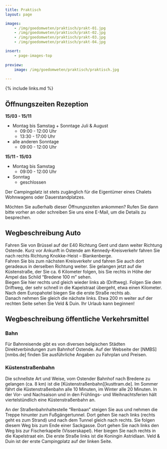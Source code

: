 ```yaml
---
title: Praktisch
layout: page

images:
    - /img/goedomweten/praktisch/prakt-01.jpg
    - /img/goedomweten/praktisch/prakt-02.jpg
    - /img/goedomweten/praktisch/prakt-03.jpg
    - /img/goedomweten/praktisch/prakt-04.jpg

insert:
    - page-images-top
    
preview:
    image: /img/goedomweten/praktisch/praktisch.jpg
    
---
```


{% include links.md %}


## Öffnungszeiten Rezeption

<B>15/03 - 15/11</B>
- Montag bis Samstag + Sonntage Juli & August
    - 09:00 - 12:00 Uhr
    - 13:30 - 17:00 Uhr
- alle anderen Sonntage
    - 09:00 - 12:00 Uhr
    
<B>15/11 - 15/03</B>
- Montag bis Samstag
    - 09:00 - 12:00 Uhr
- Sonntag
    - geschlossen



Der Campingplatz ist stets zugänglich für die Eigentümer eines Chalets Wohnwagens oder Dauerstandplatzes.

Möchten Sie außerhalb dieser Öffnungszeiten ankommen? Rufen Sie dann bitte vorher an oder schreiben Sie uns eine E-Mail, um die Details zu besprechen.


## Wegbeschreibung Auto

Fahren Sie von Brüssel auf der E40 Richtung Gent und dann weiter Richtung Ostende. Kurz vor Ankunft in Ostende am Kennedy-Kreisverkehr fahren Sie nach rechts Richtung Knokke-Heist – Blankenberge.<br>
Fahren Sie bis zum nächsten Kreisverkehr und fahren Sie auch dort geradeaus in derselben Richtung weiter. Sie gelangen jetzt auf die Küstenstraße, der Sie ca. 6 Kilometer folgen, bis Sie rechts in Höhe der Ampel das Schild “Bredene 100 m” sehen.<br> 
Biegen Sie hier rechts und gleich wieder links ab (Driftweg). Folgen Sie dem Driftweg, der sehr schnell in die Kapelstraat übergeht, etwa einen Kilometer. Nach dem Europahotel biegen Sie die erste Straße rechts ab.<br>
Danach nehmen Sie gleich die nächste links. Etwa 200 m weiter auf der rechten Seite sehen Sie Veld & Duin. Ihr Urlaub kann beginnen!

## Wegbeschreibung öffentliche Verkehrsmittel


### Bahn

Für Bahnreisende gibt es von diversen belgischen Städten Direktverbindungen zum Bahnhof Ostende. Auf der Webseite der [NMBS][nmbs.de] finden Sie ausführliche Angaben zu Fahrplan und Preisen.

### Küstenstraßenbahn

Die schnellste Art und Weise, vom Ostender Bahnhof nach Bredene zu gelangen (ca. 8 km) ist die [Küstenstraßenbahn][kusttram.de]. Im Sommer fährt die Küstenstraßenbahn alle 10 Minuten, im Winter alle 20 Minuten. In der Vor- und Nachsaison und in den Frühlings- und Weihnachtsferien hält viertelstündlich eine Küstenstraßenbahn an.<br>

An der Straßenbahnhaltestelle “Renbaan” steigen Sie aus und nehmen die Treppe hinunter zum Fußgängertunnel. Dort gehen Sie nach links (rechts geht es zum Strand) und nach dem Tunnel gleich nach rechts. Sie folgen diesem Weg bis zum Ende einer Sackgasse. Dort gehen Sie nach links den Weg bis zur Fischerkapelle (Visserskapel). Hier biegen Sie nach rechts in die Kapelstraat ein. Die erste Straße links ist die Koningin Astridlaan. Veld & Duin ist der erste Campingplatz auf der linken Seite.


